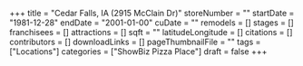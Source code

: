 +++
title = "Cedar Falls, IA (2915 McClain Dr)"
storeNumber = ""
startDate = "1981-12-28"
endDate = "2001-01-00"
cuDate = ""
remodels = []
stages = []
franchisees = []
attractions = []
sqft = ""
latitudeLongitude = []
citations = []
contributors = []
downloadLinks = []
pageThumbnailFile = ""
tags = ["Locations"]
categories = ["ShowBiz Pizza Place"]
draft = false
+++
